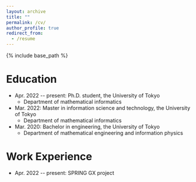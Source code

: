 ```yaml
---
layout: archive
title: ""
permalink: /cv/
author_profile: true
redirect_from:
  - /resume
---
```


{% include base_path %}

Education
======
* Apr. 2022 -- present: Ph.D. student, the University of Tokyo
  * Department of mathematical informatics
* Mar. 2022: Master in information science and technology, the University of Tokyo
  * Department of mathematical informatics
* Mar. 2020: Bachelor in engineering, the University of Tokyo
  * Department of mathematical engineering and information physics
  

Work Experience
======
* Apr. 2022 -- present: SPRING GX project

<!--   
Teaching
======


Awards
======


Others
======
 -->
